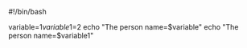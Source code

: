 #!/bin/bash

variable=$1
variable1=$2
echo "The person name=$variable"
echo "The person name=$variable1"
